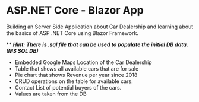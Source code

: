 # ASP.NET Core - Blazor App
 Building an Server Side Application about Car Dealership and learning about the basics of ASP .NET Core using Blazor Framework.

** <b><i> Hint: There is .sql file that can be used to populate the initial DB data. (MS SQL DB) </i></b>

- Embedded Google Maps Location of the Car Dealership
- Table that shows all available cars that are for sale
- Pie chart that shows Revenue per year since 2018
- CRUD operations on the table for available cars.
- Contact List of potential buyers of the cars.
- Values are taken from the DB

